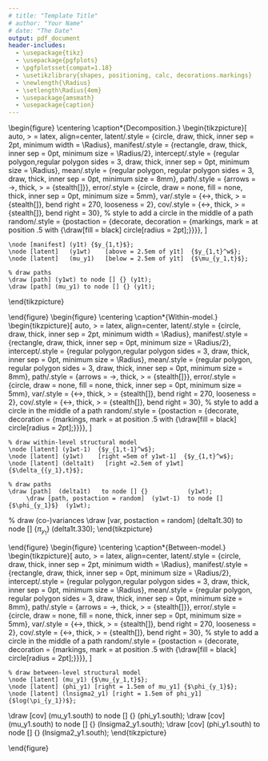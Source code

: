 ```yaml
---
# title: "Template Title"
# author: "Your Name"
# date: "The Date"
output: pdf_document
header-includes: 
  - \usepackage{tikz}
  - \usepackage{pgfplots}
  - \pgfplotsset{compat=1.18}
  - \usetikzlibrary{shapes, positioning, calc, decorations.markings}
  - \newlength{\Radius}
  - \setlength\Radius{4em}
  - \usepackage{amsmath}
  - \usepackage{caption}
---
```





\begin{figure}
\centering
\caption*{Decomposition.}
\begin{tikzpicture}[
    auto, > = latex, align=center,
  	latent/.style = {circle, draw, thick, inner sep = 2pt, minimum width = \Radius},
  	manifest/.style = {rectangle, draw, thick, inner sep = 0pt, minimum size = \Radius/2},
  	intercept/.style = {regular polygon,regular polygon sides = 3, draw, thick, inner sep = 0pt, minimum size = \Radius},
  	mean/.style = {regular polygon, regular polygon sides = 3, draw, thick, inner sep = 0pt, minimum size = 8mm},
  	path/.style = {arrows = ->, thick, > = {stealth[]}},
  	error/.style = {circle, draw = none, fill = none, thick, inner sep = 0pt, minimum size = 5mm},
  	var/.style = {<->, thick, > = {stealth[]}, bend right = 270, looseness = 2},
  	cov/.style = {<->, thick, > = {stealth[]}, bend right = 30},
  	% style to add a circle in the middle of a path
    random/.style = {postaction = {decorate, decoration = {markings, mark = at position .5 with {\draw[fill = black] circle[radius = 2pt];}}}},
  	]

    \node [manifest] (y1t) {$y_{1,t}$};
    \node [latent]   (y1wt)    [above = 2.5em of y1t]  {$y_{1,t}^w$};
    \node [latent]   (mu_y1)   [below = 2.5em of y1t]  {$\mu_{y_1,t}$};

    % draw paths
    \draw [path] (y1wt) to node [] {} (y1t);
    \draw [path] (mu_y1) to node [] {} (y1t);
\end{tikzpicture}

\end{figure}
\begin{figure}
\centering
\caption*{Within-model.}
\begin{tikzpicture}[
    auto, > = latex, align=center,
  	latent/.style = {circle, draw, thick, inner sep = 2pt, minimum width = \Radius},
  	manifest/.style = {rectangle, draw, thick, inner sep = 0pt, minimum size = \Radius/2},
  	intercept/.style = {regular polygon,regular polygon sides = 3, draw, thick, inner sep = 0pt, minimum size = \Radius},
  	mean/.style = {regular polygon, regular polygon sides = 3, draw, thick, inner sep = 0pt, minimum size = 8mm},
  	path/.style = {arrows = ->, thick, > = {stealth[]}},
  	error/.style = {circle, draw = none, fill = none, thick, inner sep = 0pt, minimum size = 5mm},
  	var/.style = {<->, thick, > = {stealth[]}, bend right = 270, looseness = 2},
  	cov/.style = {<->, thick, > = {stealth[]}, bend right = 30},
  	% style to add a circle in the middle of a path
    random/.style = {postaction = {decorate, decoration = {markings, mark = at position .5 with {\draw[fill = black] circle[radius = 2pt];}}}},
  	]

    % draw within-level structural model
    \node [latent] (y1wt-1)  {$y_{1,t-1}^w$};
    \node [latent] (y1wt)    [right =5em of y1wt-1]  {$y_{1,t}^w$};
    \node [latent] (delta1t)   [right =2.5em of y1wt]  {$\delta_{{y_1},t}$};

    % draw paths
    \draw [path]  (delta1t)   to node [] {}           (y1wt);
	 	 \draw [path, postaction = random]  (y1wt-1)  to node [] {$\phi_{y_1}$}  (y1wt);
% draw (co-)variances
      \draw [var, postaction = random]	  (delta1t.30)   to node [] {$\pi_{y_1}$} (delta1t.330);
\end{tikzpicture}

\end{figure}
\begin{figure}
\centering
\caption*{Between-model.}
\begin{tikzpicture}[
    auto, > = latex, align=center,
  	latent/.style = {circle, draw, thick, inner sep = 2pt, minimum width = \Radius},
  	manifest/.style = {rectangle, draw, thick, inner sep = 0pt, minimum size = \Radius/2},
  	intercept/.style = {regular polygon,regular polygon sides = 3, draw, thick, inner sep = 0pt, minimum size = \Radius},
  	mean/.style = {regular polygon, regular polygon sides = 3, draw, thick, inner sep = 0pt, minimum size = 8mm},
  	path/.style = {arrows = ->, thick, > = {stealth[]}},
  	error/.style = {circle, draw = none, fill = none, thick, inner sep = 0pt, minimum size = 5mm},
  	var/.style = {<->, thick, > = {stealth[]}, bend right = 270, looseness = 2},
  	cov/.style = {<->, thick, > = {stealth[]}, bend right = 30},
  	% style to add a circle in the middle of a path
    random/.style = {postaction = {decorate, decoration = {markings, mark = at position .5 with {\draw[fill = black] circle[radius = 2pt];}}}},
  	]

    % draw between-level structural model
    \node [latent] (mu_y1) {$\mu_{y_1,t}$};
    \node [latent] (phi_y1) [right = 1.5em of mu_y1] {$\phi_{y_1}$};
    \node [latent] (lnsigma2_y1) [right = 1.5em of phi_y1] {$log(\pi_{y_1})$};
    
\draw [cov] (mu_y1.south) to node [] {} (phi_y1.south);
\draw [cov] (mu_y1.south) to node [] {} (lnsigma2_y1.south);
\draw [cov] (phi_y1.south) to node [] {} (lnsigma2_y1.south);
\end{tikzpicture}

\end{figure}
